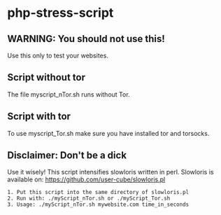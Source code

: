 # php-stress-script

## WARNING: You should not use this!
Use this only to test your websites.

## Script without tor
The file myscript_nTor.sh runs without Tor.
## Script with tor
To use myscript_Tor.sh make sure you have installed tor and torsocks. 

## Disclaimer: Don't be a dick
Use it wisely! 
This script intensifies slowloris written in perl.
Slowloris is available on: https://github.com/user-cube/slowloris.pl

``` 
1. Put this script into the same directory of slowloris.pl
2. Run with: ./myScript_nTor.sh or ./myScript_Tor.sh
3. Usage: ./myScript_nTor.sh mywebsite.com time_in_seconds
```
